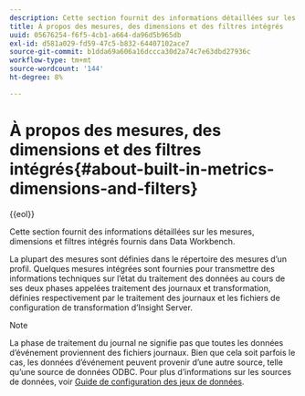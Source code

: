 ```yaml
---
description: Cette section fournit des informations détaillées sur les mesures, dimensions et filtres intégrés fournis dans Data Workbench.
title: À propos des mesures, des dimensions et des filtres intégrés
uuid: 05676254-f6f5-4cb1-a664-da96d5b965db
exl-id: d581a029-fd59-47c5-b832-64407102ace7
source-git-commit: b1dda69a606a16dccca30d2a74c7e63dbd27936c
workflow-type: tm+mt
source-wordcount: '144'
ht-degree: 8%

---
```


# À propos des mesures, des dimensions et des filtres intégrés{#about-built-in-metrics-dimensions-and-filters}

{{eol}}

Cette section fournit des informations détaillées sur les mesures, dimensions et filtres intégrés fournis dans Data Workbench.

La plupart des mesures sont définies dans le répertoire des mesures d’un profil. Quelques mesures intégrées sont fournies pour transmettre des informations techniques sur l’état du traitement des données au cours de ses deux phases appelées traitement des journaux et transformation, définies respectivement par le traitement des journaux et les fichiers de configuration de transformation d’Insight Server.

>[!NOTE]
>
>La phase de traitement du journal ne signifie pas que toutes les données d’événement proviennent des fichiers journaux. Bien que cela soit parfois le cas, les données d’événement peuvent provenir d’une autre source, telle qu’une source de données ODBC. Pour plus d’informations sur les sources de données, voir [Guide de configuration des jeux de données](https://experienceleague.adobe.com/docs/data-workbench/using/dataset/c-dataset-constr.html).
